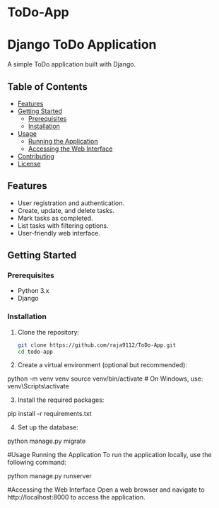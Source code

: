 # ToDo-App
# Django ToDo Application

A simple ToDo application built with Django.

## Table of Contents
- [Features](#features)
- [Getting Started](#getting-started)
  - [Prerequisites](#prerequisites)
  - [Installation](#installation)
- [Usage](#usage)
  - [Running the Application](#running-the-application)
  - [Accessing the Web Interface](#accessing-the-web-interface)
- [Contributing](#contributing)
- [License](#license)

## Features

- User registration and authentication.
- Create, update, and delete tasks.
- Mark tasks as completed.
- List tasks with filtering options.
- User-friendly web interface.

## Getting Started

### Prerequisites

- Python 3.x
- Django

### Installation

1. Clone the repository:

   ```bash
   git clone https://github.com/raja9112/ToDo-App.git
   cd todo-app
   
2. Create a virtual environment (optional but recommended):

python -m venv venv
source venv/bin/activate  # On Windows, use: venv\Scripts\activate

3. Install the required packages:

pip install -r requirements.txt

4. Set up the database:
   
python manage.py migrate


#Usage
Running the Application
To run the application locally, use the following command:

python manage.py runserver


#Accessing the Web Interface
Open a web browser and navigate to http://localhost:8000 to access the application.
